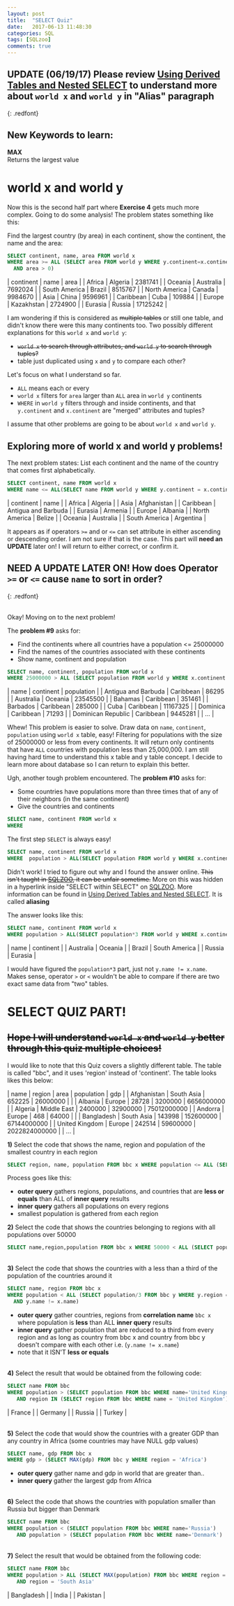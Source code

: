 ```yaml
---
layout: post
title:  "SELECT Quiz"
date:   2017-06-13 11:48:30
categories: SQL
tags: [SQLzoo]
comments: true
---
```


## UPDATE (06/19/17) Please review [Using Derived Tables and Nested SELECT][Using Derived Tables and Nested SELECT] to understand more about `world x` and `world y` in "Alias" paragraph
{: .redfont}

## New Keywords to learn:

<strong>MAX</strong><br>
Returns the largest value

# world x and world y

Now this is the second half part where <strong>Exercise 4</strong> gets much more complex. Going to do some analysis! The problem states something like this:

Find the largest country (by area) in each continent, show the continent, the name and the area:

```sql
SELECT continent, name, area FROM world x
WHERE area >= ALL (SELECT area FROM world y WHERE y.continent=x.continent
  AND area > 0)
```

| continent | name | area |
| Africa | Algeria | 2381741 |
| Oceania | Australia | 7692024 |
| South America | Brazil | 8515767 |
| North America | Canada | 9984670 |
| Asia | China | 9596961 |
| Caribbean | Cuba | 109884 |
| Europe | Kazakhstan | 2724900 |
| Eurasia |	Russia | 17125242 |

I am wondering if this is considered as ~~multiple tables~~ or still one table, and didn't know there were this many continents too. Two possibly different explanations for this `world x` and `world y`:

- ~~`world x` to search through attributes, and `world y` to search through tuples?~~
- table just duplicated using `x` and `y` to compare each other?

Let's focus on what I understand so far.

- `ALL` means each or every
- `world x` filters for `area` larger than `ALL` area in `world y` continents
- `WHERE` in `world y` filters through and inside continents, and that `y.continent` and `x.continent` are "merged" attributes and tuples?

I assume that other problems are going to be about `world x` and `world y`.

## Exploring more of world x and world y problems!

The next problem states: List each continent and the name of the country that comes first alphabetically.

```sql
SELECT continent, name FROM world x
WHERE name <= ALL(SELECT name FROM world y WHERE y.continent = x.continent)
```

| continent | name |
| Africa | Algeria |
| Asia | Afghanistan |
| Caribbean | Antigua and Barbuda |
| Eurasia | Armenia |
| Europe | Albania |
| North America |	Belize |
| Oceania |	Australia |
| South America |	Argentina |

It appears as if operators `>=` and or `<=` can set attribute in either ascending or descending order. I am not sure if that is the case. This part will <strong>need an UPDATE</strong> later on! I will return to either correct, or confirm it.

## NEED A UPDATE LATER ON! How does Operator `>=` or `<=` cause `name` to sort in order?
{: .redfont}

<br>
Okay! Moving on to the next problem!

The <strong>problem #9</strong> asks for:

- Find the continents where all countries have a population <= 25000000
- Find the names of the countries associated with these continents
- Show name, continent and population

```sql
SELECT name, continent, population FROM world x
WHERE 25000000 > ALL (SELECT population FROM world y WHERE x.continent = y.continent AND y.population > 0)
```

| name | continent | population |
| Antigua and Barbuda |	Caribbean | 86295 |
| Australia | Oceania |	23545500 |
| Bahamas | Caribbean | 351461 |
| Barbados | Caribbean | 285000 |
| Cuba | Caribbean | 11167325 |
| Dominica | Caribbean | 71293 |
| Dominican Republic | Caribbean | 9445281 |
| ... |

Whew! This problem is easier to solve. Draw data on `name`, `continent`, `population` using `world x` table, easy! Filtering for populations with the size of 25000000 or less from every continents. It will return only continents that have `ALL` countries with population less than 25,000,000. I am still having hard time to understand this x table and y table concept. I decide to learn more about database so I can return to explain this better.  

Ugh, another tough problem encountered. The <strong>problem #10</strong> asks for:

- Some countries have populations more than three times that of any of their neighbors (in the same continent)
- Give the countries and continents

```sql
SELECT name, continent FROM world x
WHERE
```

The first step `SELECT` is always easy!

```sql
SELECT name, continent FROM world x
WHERE  population > ALL(SELECT population FROM world y WHERE x.continent = y.continent AND population > 0)
```

Didn't work! I tried to figure out why and I found the answer online. ~~This isn't taught in [SQLZOO][SQLZOO], it can be unfair sometime.~~ More on this was hidden in a hyperlink inside "SELECT within SELECT" on [SQLZOO][SQLZOO]. More information can be found in [Using Derived Tables and Nested SELECT][Using Derived Tables and Nested SELECT]. It is called <strong>aliasing</strong>

The answer looks like this:

```sql
SELECT name, continent FROM world x
WHERE population > ALL(SELECT population*3 FROM world y WHERE x.continent = y.continent AND population > 0 AND y.name != x.name)
```

| name | continent |
| Australia |	Oceania |
| Brazil | South America |
| Russia | Eurasia |

I would have figured the `population*3` part, just not `y.name != x.name`. Makes sense, operator `>` or `<` wouldn't be able to compare if there are two exact same data from "two" tables.

# SELECT QUIZ PART!

## ~~Hope I will understand `world x` and `world y` better through this quiz multiple choices!~~

I would like to note that this Quiz covers a slightly different table. The table is called "bbc", and it uses 'region' instead of 'continent'.  The table looks likes this below:

| name | region | area | population | gdp |
| Afghanistan | South Asia | 652225 | 26000000 |	|
| Albania | Europe | 28728 | 3200000 | 6656000000 |
| Algeria | Middle East | 2400000 | 32900000 | 75012000000 |
| Andorra | Europe | 468 | 64000	| |
| Bangladesh | South Asia | 143998 | 152600000 | 67144000000 |
| United Kingdom | Europe | 242514 | 59600000 | 2022824000000 |
| ... |


<strong>1)</strong> Select the code that shows the name, region and population of the smallest country in each region

```sql
SELECT region, name, population FROM bbc x WHERE population <= ALL (SELECT population FROM bbc y WHERE y.region=x.region AND population>0)
```

Process goes like this:

- <strong>outer query</strong> gathers regions, populations, and countries that are <strong>less or equals</strong> than ALL of <strong>inner query</strong> results
- <strong>inner query</strong> gathers all populations on every regions
- smallest population is gathered from each region

<strong>2)</strong> Select the code that shows the countries belonging to regions with all populations over 50000

```sql
SELECT name,region,population FROM bbc x WHERE 50000 < ALL (SELECT population FROM bbc y WHERE x.region=y.region AND y.population>0)
```

<br>
<strong>3)</strong> Select the code that shows the countries with a less than a third of the population of the countries around it

```sql
SELECT name, region FROM bbc x
WHERE population < ALL (SELECT population/3 FROM bbc y WHERE y.region = x.region
  AND y.name != x.name)
```

- <strong>outer query</strong> gather countries, regions from <strong>correlation name</strong> `bbc x` where population is <strong>less</strong> than ALL <strong>inner query</strong> results
- <strong>inner query</strong> gather population that are reduced to a third from every region and as long as country from bbc x and country from bbc y doesn't compare with each other i.e. (`y.name != x.name`)
- note that it ISN'T <strong>less or equals</strong>    

<br>
<strong>4)</strong>  Select the result that would be obtained from the following code:

```sql
SELECT name FROM bbc
WHERE population > (SELECT population FROM bbc WHERE name='United Kingdom')
   AND region IN (SELECT region FROM bbc WHERE name = 'United Kingdom')
```

| France |
| Germany |
| Russia |
| Turkey |

<br>
<strong>5)</strong>  Select the code that would show the countries with a greater GDP than any country in Africa (some countries may have NULL gdp values)

```sql
SELECT name, gdp FROM bbc x
WHERE gdp > (SELECT MAX(gdp) FROM bbc y WHERE region = 'Africa')
```

- <strong>outer query</strong> gather name and gdp in world that are greater than..
- <strong>inner query</strong> gather the largest gdp from Africa

<br>
<strong>6)</strong> Select the code that shows the countries with population smaller than Russia but bigger than Denmark

```sql
SELECT name FROM bbc
WHERE population < (SELECT population FROM bbc WHERE name='Russia')
   AND population > (SELECT population FROM bbc WHERE name='Denmark')
```

<br>
<strong>7)</strong> Select the result that would be obtained from the following code:

```sql
SELECT name FROM bbc
WHERE population > ALL (SELECT MAX(population) FROM bbc WHERE region = 'Europe')
   AND region = 'South Asia'
```

| Bangladesh |
| India |
| Pakistan |

[SQLZOO]:http://sqlzoo.net/
[Using Derived Tables and Nested SELECT]: https://ngarciaiii.github.io/sql/2017/06/19/Using-Derived-Tables-and-Nested-SELECT/
